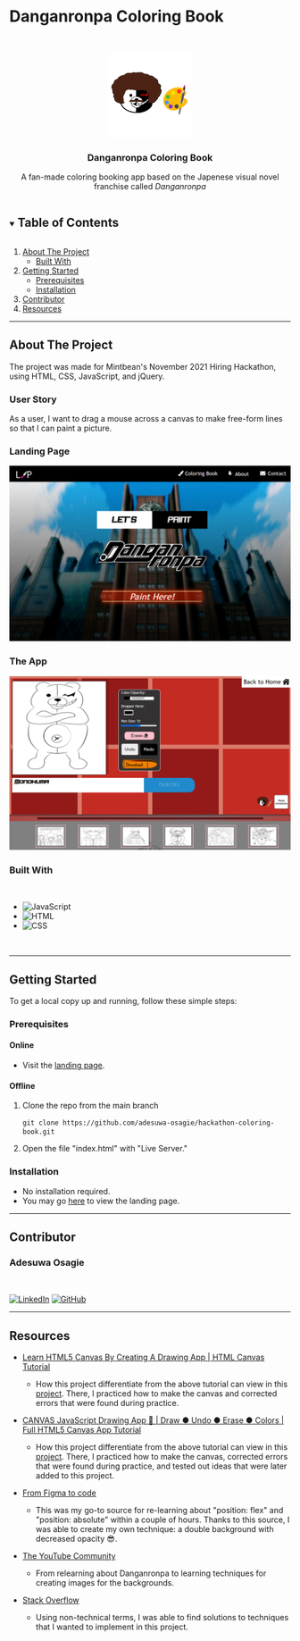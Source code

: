 # Danganronpa Coloring Book

<!-- PROJECT LOGO -->
<br />
<p align="center">
  <a href="https://adesuwa-osagie.github.io/hackathon-coloring-book/">
    <img src="./images/monokuma-bobross3.png" alt="Logo" width="150" height="150">
  </a>

  <h3 align="center">Danganronpa Coloring Book</h3>

  <p align="center">
    A fan-made coloring booking app based on the Japenese visual novel franchise called <em>Danganronpa</em>
  </p>
</p>

<!-- TABLE OF CONTENTS -->
<details open="open">
  <summary><h2 style="display: inline-block">Table of Contents</h2></summary>
  <ol>
    <li>
      <a href="#about-the-project">About The Project</a>
      <ul>
        <li><a href="#built-with">Built With</a></li>
      </ul>
    </li>
    <li>
      <a href="#getting-started">Getting Started</a>
      <ul>
        <li><a href="#prerequisites">Prerequisites</a></li>
        <li><a href="#installation">Installation</a></li>
      </ul>
    </li>
    <li><a href="#contributor">Contributor</a></li>
    <li><a href="#resources">Resources</a></li>
  </ol>
</details>

---

<!-- ABOUT THE PROJECT -->
## About The Project

The project was made for Mintbean's November 2021 Hiring Hackathon, using HTML, CSS, JavaScript, and jQuery.

### User Story

As a user, I want to drag a mouse across a canvas to make free-form lines so that I can paint a picture. 

### Landing Page

<a href="https://adesuwa-osagie.github.io/hackathon-coloring-book/" target="_blank">![Coloring Book Homepage](./images/screenshots/homepage-screenshot2.png)</a>
<br/>

### The App
<a href="https://adesuwa-osagie.github.io/hackathon-coloring-book/color-book.html" target="_blank">![The App](./images/screenshots/app-screenshot.png)</a>
<br/>

### Built With
<br/>

* ![JavaScript](https://img.shields.io/badge/-JAVASCRIPT-3d3b3c?style=flat&logo=javascript)
* ![HTML](https://img.shields.io/badge/-HTML5-%23E34F26?style=flat&logo=html5&logoColor=white)
* ![CSS](https://img.shields.io/badge/-CSS3-%231572B6?logo=css3)
<br/>

---

<!-- GETTING STARTED -->
## Getting Started

To get a local copy up and running, follow these simple steps:

### Prerequisites

#### Online
* Visit the <a href="https://adesuwa-osagie.github.io/hackathon-coloring-book/" target="_blank">landing page</a>.

#### Offline
1. Clone the repo from the main branch
   ```
   git clone https://github.com/adesuwa-osagie/hackathon-coloring-book.git
   ```
2. Open the file "index.html" with "Live Server."

### Installation

* No installation required. 
* You may go <a href="https://adesuwa-osagie.github.io/hackathon-coloring-book/" target="_blank">here</a> to view the landing page.

---

## Contributor

### Adesuwa Osagie
<br/>

[![LinkedIn](https://img.shields.io/badge/-LinkedIn-%230A66C2?style=for-the-badge&logo=linkedin)](https://www.linkedin.com/in/adesuwa-osagie/) [![GitHub](https://img.shields.io/badge/-GITHUB-%23181717?style=for-the-badge&logo=github)](https://github.com/adesuwa-osagie)

---
## Resources

* [Learn HTML5 Canvas By Creating A Drawing App | HTML Canvas Tutorial](https://www.youtube.com/watch?v=3GqUM4mEYKA&t=1s)

    * How this project differentiate from the above tutorial can view in this <a href="https://github.com/adesuwa-osagie/drawing-app-practice" target="_blank">project<a>. There, I practiced how to make the canvas and corrected errors that were found during practice. 

* [CANVAS JavaScript Drawing App 🎨 | Draw ● Undo ● Erase ● Colors | Full HTML5 Canvas App Tutorial](https://www.youtube.com/watch?v=wCwKkT1P7vY)

  * How this project differentiate from the above tutorial can view in this <a href="https://github.com/adesuwa-osagie/drawing-app-2" target="_blank">project<a>. There, I practiced how to make the canvas, corrected errors that were found during practice, and tested out ideas that were later added to this project.

* [From Figma to code](https://scrimba.com/learn/figmatocode)
  
  * This was my go-to source for re-learning about "position: flex" and "position: absolute" within a couple of hours. Thanks to this source, I was able to create my own technique: a double background with decreased opacity 😎.

* [The YouTube Community](www.youtube.com)
  
  * From relearning about Danganronpa to learning techniques for creating images for the backgrounds.

* [Stack Overflow](https://stackoverflow.com/)
  * Using non-technical terms, I was able to find solutions to techniques that I wanted to implement in this project.


